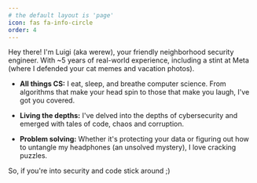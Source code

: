 ```yaml
---
# the default layout is 'page'
icon: fas fa-info-circle
order: 4
---
```



Hey there! I'm Luigi (aka werew), your friendly neighborhood security engineer. With ~5 years of real-world experience, including a stint at Meta (where I defended your cat memes and vacation photos). 

- **All things CS:** I eat, sleep, and breathe computer science. From algorithms that make your head spin to those that make you laugh, I've got you covered.

- **Living the depths:** I've delved into the depths of cybersecurity and emerged with tales of code, chaos and corruption.

- **Problem solving:** Whether it's protecting your data or figuring out how to untangle my headphones (an unsolved mystery), I love cracking puzzles.

So, if you're into security and code stick around ;)

